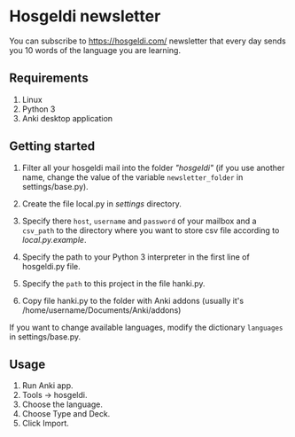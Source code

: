 # Hosgeldi newsletter

You can subscribe to https://hosgeldi.com/ newsletter that every day sends you 10 words of the language you are learning.
## Requirements

1. Linux
2. Python 3
3. Anki desktop application


## Getting started

1. Filter all your hosgeldi mail into the folder *"hosgeldi"* 
(if you use another name, change the value of the variable `newsletter_folder` in settings/base.py).

2. Create the file local.py in *settings* directory.

3. Specify there `host`, `username` and `password` of your mailbox and a `csv_path` to the directory where you want to store csv file according to *local.py.example*.

4. Specify the path to your Python 3 interpreter in the first line of hosgeldi.py file.

5. Specify the `path` to this project in the file hanki.py.

6. Copy file hanki.py to the folder with Anki addons (usually it's /home/username/Documents/Anki/addons)

If you want to change available languages, modify the dictionary `languages` in settings/base.py.

## Usage

1. Run Anki app.
2. Tools -> hosgeldi.
3. Choose the language.
4. Choose Type and Deck.
5. Click Import.

